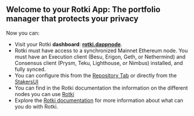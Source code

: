 ## Welcome to your Rotki App: The portfolio manager that protects your privacy

Now you can:

- Visit your Rotki **dashboard**: **[rotki.dappnode](http://rotki.dappnode/)**.
- Rotki must have access to a synchronized Mainnet Ethereum node. You must have an Execution client (Besu, Erigon, Geth, or Nethermind) and Consensus client (Prysm, Teku, Lighthouse, or Nimbus) installed, and fully synced. 
- You can configure this from the [Repository Tab](http://my.dappnode/#/repository/eth) or directly from the [StakersUI](http://my.dappnode/#/stakers/)
- You can find in the Rotki documentation the information on the different nodes you can use [Rotki](https://rotki.readthedocs.io/en/latest/usage_guide.html#rpc-nodes)
- Explore the [Rotki documentation](https://rotki.readthedocs.io/en/latest/usage_guide.html) for more information about what can you do with Rotki.
